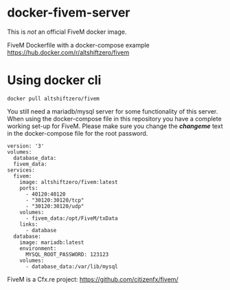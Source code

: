 # docker-fivem-server

This is *not* an official FiveM docker image.

FiveM Dockerfile with a docker-compose example
https://hub.docker.com/r/altshiftzero/fivem


# Using docker cli
```
docker pull altshiftzero/fivem
```

You still need a mariadb/mysql server for some functionality of this server. When using the docker-compose file in this repository you have a complete working set-up for FiveM. Please make sure you change the ***changeme*** text in the docker-compose file for the root password.

```
version: '3'
volumes:
  database_data:
  fivem_data:
services:
  fivem:
    image: altshiftzero/fivem:latest
    ports:
      - 40120:40120
      - "30120:30120/tcp"
      - "30120:30120/udp"
    volumes:
      - fivem_data:/opt/FiveM/txData
    links:
      - database
  database:
    image: mariadb:latest
    environment:
      MYSQL_ROOT_PASSWORD: 123123
    volumes:
      - database_data:/var/lib/mysql
```

FiveM is a Cfx.re project: https://github.com/citizenfx/fivem/
